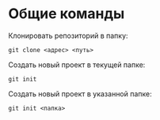 # Общие команды

Клонировать репозиторий в папку:

```
git clone <адрес> <путь>
```

Создать новый проект в текущей папке:

```
git init
```

Создать новый проект в указанной папке:

```
git init <папка>
```
